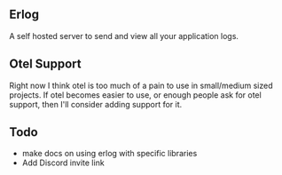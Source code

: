 ## Erlog

A self hosted server to send and view all your application logs.

## Otel Support

Right now I think otel is too much of a pain to use in small/medium sized projects. If otel becomes easier to use, or enough people ask for otel support, then I'll consider adding support for it.

## Todo

- make docs on using erlog with specific libraries
- Add Discord invite link
